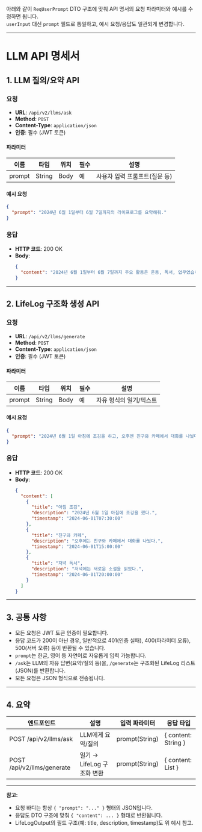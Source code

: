 아래와 같이 `ReqUserPrompt` DTO 구조에 맞춰 API 명서의 요청 파라미터와 예시를 수정하면 됩니다.  
`userInput` 대신 `prompt` 필드로 통일하고, 예시 요청/응답도 일관되게 변경합니다.

---

# LLM API 명세서

## 1. LLM 질의/요약 API

### 요청

- **URL**: `/api/v2/llms/ask`
- **Method**: `POST`
- **Content-Type**: `application/json`
- **인증**: 필수 (JWT 토큰)

#### 파라미터

| 이름    | 타입   | 위치 | 필수 | 설명                        |
|---------|--------|------|------|-----------------------------|
| prompt  | String | Body | 예   | 사용자 입력 프롬프트(질문 등) |

#### 예시 요청

```json
{
  "prompt": "2024년 6월 1일부터 6월 7일까지의 라이프로그를 요약해줘."
}
```

### 응답

- **HTTP 코드**: 200 OK
- **Body**:
  ```json
  {
    "content": "2024년 6월 1일부터 6월 7일까지 주요 활동은 운동, 독서, 업무였습니다. 감정 변화는 대체로 긍정적이었습니다."
  }
  ```

---

## 2. LifeLog 구조화 생성 API

### 요청

- **URL**: `/api/v2/llms/generate`
- **Method**: `POST`
- **Content-Type**: `application/json`
- **인증**: 필수 (JWT 토큰)

#### 파라미터

| 이름    | 타입   | 위치 | 필수 | 설명                    |
|---------|--------|------|------|-------------------------|
| prompt  | String | Body | 예   | 자유 형식의 일기/텍스트 |

#### 예시 요청

```json
{
  "prompt": "2024년 6월 1일 아침에 조깅을 하고, 오후엔 친구와 카페에서 대화를 나눴다. 저녁엔 새로운 소설을 읽었다."
}
```

### 응답

- **HTTP 코드**: 200 OK
- **Body**:
  ```json
  {
    "content": [
      {
        "title": "아침 조깅",
        "description": "2024년 6월 1일 아침에 조깅을 했다.",
        "timestamp": "2024-06-01T07:30:00"
      },
      {
        "title": "친구와 카페",
        "description": "오후에는 친구와 카페에서 대화를 나눴다.",
        "timestamp": "2024-06-01T15:00:00"
      },
      {
        "title": "저녁 독서",
        "description": "저녁에는 새로운 소설을 읽었다.",
        "timestamp": "2024-06-01T20:00:00"
      }
    ]
  }
  ```

---

## 3. 공통 사항

- 모든 요청은 JWT 토큰 인증이 필요합니다.
- 응답 코드가 200이 아닌 경우, 일반적으로 401(인증 실패), 400(파라미터 오류), 500(서버 오류) 등이 반환될 수 있습니다.
- `prompt`는 한글, 영어 등 자연어로 자유롭게 입력 가능합니다.
- `/ask`는 LLM의 자유 답변(요약/질의 등)을, `/generate`는 구조화된 LifeLog 리스트(JSON)를 반환합니다.
- 모든 요청은 JSON 형식으로 전송됩니다.

---

## 4. 요약

| 엔드포인트                | 설명                       | 입력 파라미터         | 응답 타입               |
|---------------------------|----------------------------|-----------------------|-------------------------|
| POST /api/v2/llms/ask     | LLM에게 요약/질의          | prompt(String)        | { content: String }     |
| POST /api/v2/llms/generate| 일기 → LifeLog 구조화 변환 | prompt(String)        | { content: List }       |

---

**참고:**
- 요청 바디는 항상 `{ "prompt": "..." }` 형태의 JSON입니다.
- 응답도 DTO 구조에 맞춰 `{ "content": ... }` 형태로 반환됩니다.
- LifeLogOutput의 필드 구조(예: title, description, timestamp)도 위 예시 참고.